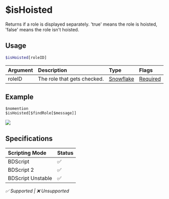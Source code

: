 # $isHoisted
Returns if a role is displayed separately. 'true' means the role is hoisted, 'false' means the role isn't hoisted.

## Usage
```php
$isHoisted[roleID]
```

| Argument | Description | Type | Flags |
| :---- | :---- | :---- | :---- |
| roleID | The role that gets checked. | [Snowflake](/src/resources/arguments/types.md#snowflake) | [Required](/src/resources/arguments/flags.md#required)

## Example
```
$nomention
$isHoisted[$findRole[$message]]
```
![](https://user-images.githubusercontent.com/69215413/126853587-2be4d152-7254-4424-9fa0-5ab1d93837f7.png)

## Specifications
| Scripting Mode | Status
| :---- | :---- |
| BDScript | ✅ |
| BDScript 2 | ✅ |
| BDScript Unstable | ✅ |

*✅ Supported | ❌ Unsupported*